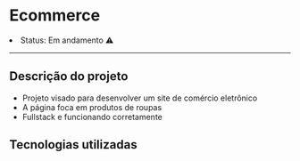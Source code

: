 <h1>Ecommerce</h1>

<li>Status: Em andamento ⚠️</li>
<hr>

<h2>Descrição do projeto</h2>

<ul>
  <li>Projeto visado para desenvolver um site de comércio eletrônico</li>
  <li>A página foca em produtos de roupas</li>
  <li>Fullstack e funcionando corretamente</li>
</ul>

<h2>Tecnologias utilizadas</h2>

